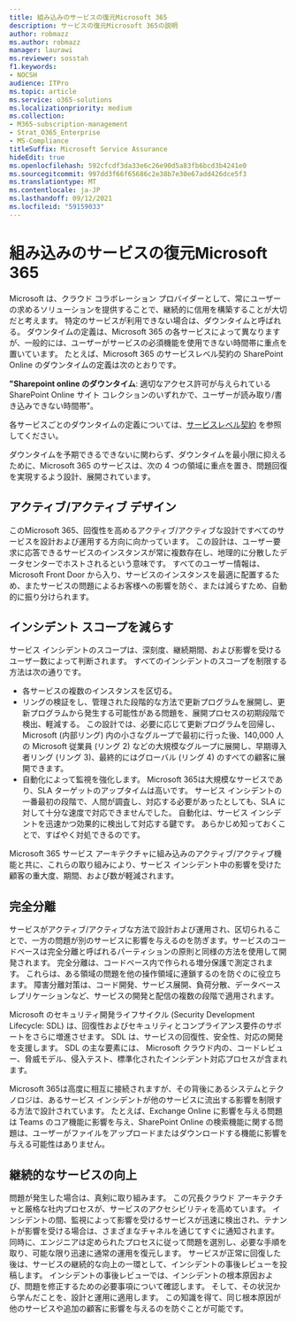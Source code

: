 ```yaml
---
title: 組み込みのサービスの復元Microsoft 365
description: サービスの復元Microsoft 365の説明
author: robmazz
ms.author: robmazz
manager: laurawi
ms.reviewer: sosstah
f1.keywords:
- NOCSH
audience: ITPro
ms.topic: article
ms.service: o365-solutions
ms.localizationpriority: medium
ms.collection:
- M365-subscription-management
- Strat_O365_Enterprise
- MS-Compliance
titleSuffix: Microsoft Service Assurance
hideEdit: true
ms.openlocfilehash: 592cfcdf3da33e6c26e90d5a83fb6bcd3b4241e0
ms.sourcegitcommit: 997dd3f66f65686c2e38b7e30e67add426dce5f3
ms.translationtype: MT
ms.contentlocale: ja-JP
ms.lasthandoff: 09/12/2021
ms.locfileid: "59159033"
---
```

# <a name="built-in-service-resiliency-in-microsoft-365"></a>組み込みのサービスの復元Microsoft 365

Microsoft は、クラウド コラボレーション プロバイダーとして、常にユーザーの求めるソリューションを提供することで、継続的に信用を構築することが大切だと考えます。 特定のサービスが利用できない場合は、ダウンタイムと呼ばれる。 ダウンタイムの定義は、Microsoft 365 の各サービスによって異なりますが、一般的には、ユーザーがサービスの必須機能を使用できない時間帯に重点を置いています。 たとえば、Microsoft 365 のサービスレベル契約の SharePoint Online のダウンタイムの定義は次のとおりです。

**"Sharepoint online のダウンタイム**: 適切なアクセス許可が与えられている SharePoint Online サイト コレクションのいずれかで、ユーザーが読み取り/書き込みできない時間帯"。

各サービスごとのダウンタイムの定義については、[サービスレベル契約](https://www.microsoftvolumelicensing.com/DocumentSearch.aspx?Mode=3&DocumentTypeId=37) を参照してください。

ダウンタイムを予期できるできないに関わらず、ダウンタイムを最小限に抑えるために、Microsoft 365 のサービスは、次の 4 つの領域に重点を置き、問題回復を実現するよう設計、展開されています。

## <a name="activeactive-design"></a>アクティブ/アクティブ デザイン

このMicrosoft 365、回復性を高めるアクティブ/アクティブな設計ですべてのサービスを設計および運用する方向に向かっています。 この設計は、ユーザー要求に応答できるサービスのインスタンスが常に複数存在し、地理的に分散したデータセンターでホストされるという意味です。 すべてのユーザー情報は、Microsoft Front Door から入り、サービスのインスタンスを最適に配置するため、またサービスの問題によるお客様への影響を防ぐ、または減らすため、自動的に振り分けられます。

## <a name="reduce-incident-scope"></a>インシデント スコープを減らす

サービス インシデントのスコープは、深刻度、継続期間、および影響を受けるユーザー数によって判断されます。 すべてのインシデントのスコープを制限する方法は次の通りです。

- 各サービスの複数のインスタンスを区切る。
- リングの検証をし、管理された段階的な方法で更新プログラムを展開し、更新プログラムから発生する可能性がある問題を、展開プロセスの初期段階で検出、軽減する。 この設計では、必要に応じて更新プログラムを回帰し、Microsoft (内部リング) 内の小さなグループで最初に行った後、140,000 人の Microsoft 従業員 (リング 2) などの大規模なグループに展開し、早期導入者リング (リング 3)、最終的にはグローバル (リング 4) のすべての顧客に展開できます。
- 自動化によって監視を強化します。 Microsoft 365は大規模なサービスであり、SLA ターゲットのアップタイムは高いです。 サービス インシデントの一番最初の段階で、人間が調査し、対応する必要があったとしても、SLA に対して十分な速度で対応できませんでした。 自動化は、サービス インシデントを迅速かつ効果的に検出して対応する鍵です。 あらかじめ知っておくことで、すばやく対処できるのです。

Microsoft 365 サービス アーキテクチャに組み込みのアクティブ/アクティブ機能と共に、これらの取り組みにより、サービス インシデント中の影響を受けた顧客の重大度、期間、および数が軽減されます。  

## <a name="fault-isolation"></a>完全分離

サービスがアクティブ/アクティブな方法で設計および運用され、区切られることで、一方の問題が別のサービスに影響を与えるのを防ぎます。サービスのコードベースは完全分離と呼ばれるパーティションの原則と同様の方法を使用して開発されます。 完全分離は、コードベース内で作られる増分保護で測定されます。 これらは、ある領域の問題を他の操作領域に連鎖するのを防ぐのに役立ちます。
障害分離対策は、コード開発、サービス展開、負荷分散、データベース レプリケーションなど、サービスの開発と配信の複数の段階で適用されます。

Microsoft のセキュリティ開発ライフサイクル (Security Development Lifecycle: SDL) は、回復性およびセキュリティとコンプライアンス要件のサポートをさらに増進させます。 SDL は、サービスの回復性、安全性、対応の開発を支援します。 SDL の主な要素には、 Microsoft クラウド内の、コードレビュー、脅威モデル、侵入テスト、標準化されたインシデント対応プロセスが含まれます。

Microsoft 365は高度に相互に接続されますが、その背後にあるシステムとテクノロジは、あるサービス インシデントが他のサービスに流出する影響を制限する方法で設計されています。 たとえば、Exchange Online に影響を与える問題は Teams のコア機能に影響を与え、SharePoint Online の検索機能に関する問題は、ユーザーがファイルをアップロードまたはダウンロードする機能に影響を与える可能性はありません。

## <a name="continuous-service-improvement"></a>継続的なサービスの向上

問題が発生した場合は、真剣に取り組みます。 この冗長クラウド アーキテクチャと厳格な社内プロセスが、サービスのアクセシビリティを高めています。 インシデントの間、監視によって影響を受けるサービスが迅速に検出され、テナントが影響を受ける場合は、さまざまなチャネルを通じてすぐに通知されます。 同時に、エンジニアは定められたプロセスに従って問題を選別し、必要な手順を取り、可能な限り迅速に通常の運用を復元します。 サービスが正常に回復した後は、サービスの継続的な向上の一環として、インシデントの事後レビューを投稿します。 インシデントの事後レビューでは、インシデントの根本原因および、問題を修正するための必要事項について確認します。 そして、その状況から学んだことを、設計と運用に適用します。 この知識を得て、同じ根本原因が他のサービスや追加の顧客に影響を与えるのを防ぐことが可能です。
